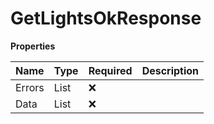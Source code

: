 # GetLightsOkResponse

**Properties**

| Name   | Type           | Required | Description |
| :----- | :------------- | :------- | :---------- |
| Errors | List<Error>    | ❌       |             |
| Data   | List<LightGet> | ❌       |             |

<!-- This file was generated by liblab | https://liblab.com/ -->
